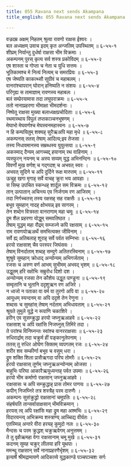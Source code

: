 ```yaml
---
title: 055 Ravana next sends Akampana
title_english: 055 Ravana next sends Akampana

---
```


<div class="audioEmbed"  caption="श्रीराम-हरिसीताराममूर्ति-घनपाठिभ्यां वचनम्" src="https://archive.org/download/Ramayana-recitation-Sriram-harisItArAmamUrti-Ghanapaati-v2/Kanda_6/Kanda_6_YK-055-Ravana_next_sends_Akampana_0.mp3"></div>

वज्रदम्र अक्षम् निहतम् श्रुत्वा रावणो राक्षस ईश्वरः ।  
बल अध्यक्षम् उवाच इदम् कृत अन्जलिम् उपस्थितम् ॥ ६-५५-१  
शीघ्रम् निर्यान्तु दुर्धर्षा राक्षसा भीम विक्रमाः ।  
अकम्पनम् पुरस् कृत्य सर्व शस्त्र प्रकोविदम् ॥ ६-५५-२  
एष शास्ता च गोप्ता च नेता च युधि सत्तमः ।  
भूतिकामश्च मे नित्यं नित्यम् च समरप्रियः ॥ ६-५५-३  
एष जेष्यति काकत्थ्सौ सुग्रीवं च महाबलम् ।  
वानरांश्चापरान् घोरान् हनिष्यति न संशयः ॥ ६-५५-४  
परिगृह्य स तामाज्ञाम् रावणस्य महाबलः ।  
बलं सम्प्रेरयामास तदा लघुपराक्रमः ॥ ६-५५-५  
ततो नानाप्रहरणा भीमाक्षा भीमदर्शनाः ।  
निष्पेतू राक्षसा मुख्या बलाध्यक्षप्रचोदिताः ॥ ६-५५-६  
रथमास्थाय विपुलं तप्तकाञ्चनभूषणम् ।  
मेघाभो मेघवर्णश्च मेघस्वनमहास्वनः ॥ ६-५५-७  
न हि कम्पयितुम् शक्यह् सुरैऋअपि महा मृधे ॥ ६-५५-८  
अकम्पनस् ततस् तेषाम् आदित्य;इव तेजसा ।  
तस्य निधावमानस्य सम्रब्धस्य युयुत्सया ॥ ६-५५-९  
अकस्माद् दैन्यम् आगच्चद्द् हयानाम् रथ वाहिनाम् ।  
व्यस्फुरन् नयनम् च अस्य सव्यम् युद्ध अभिनन्दिनः ॥ ६-५५-१०  
विवर्णो मुख वर्णश् च गद्गदश् च अभवत् स्वरः ।  
अभवत् सुदिने च अपि दुर्दिने रूक्ष मारुतम् ॥ ६-५५-११  
ऊचुह् खगा मृगाह् सर्वे वाचह् क्रूरा भय आवहाः ।  
स सिम्ह उपचित स्कन्धह् शार्दूल सम विक्रमः ॥ ६-५५-१२  
तान् उत्पातान् अचिन्त्य एव निर्जगाम रण आजिरम् ।  
तदा निर्गच्चतस् तस्य रक्षसह् सह राक्षसैः ॥ ६-५५-१३  
बभूव सुमहान् नादह् क्षोभयन्न् इव सागरम् ।  
तेन शब्देन वित्रस्ता वानराणाम् महा चमूः ॥ ६-५५-१४  
द्रुम शैल प्रहरणा योद्धुम् समवतिष्ठत ।  
तेषाम् युद्धम् महा रौद्रम् सम्जज्ने कपि रक्षसाम् ॥ ६-५५-१५  
राम रावणयोऋअर्थे समभित्यक्त जीविनाम् ।  
सर्वे ह्य् अतिबलाह् शूराह् सर्वे पर्वत सम्निभाः ॥ ६-५५-१६  
हरयो राक्षसाश् चैव परस्पर जिघंसवः ।  
तेषाम् विनर्दाताम् शब्दह् सम्युगे अतितरस्विनाम् ॥ ६-५५-१७  
शुश्रुवे सुमहान् क्रोधाद् अन्योन्यम् अभिगर्जताम् ।  
रजसः च अरुण वर्ण आभम् सुभीमम् अभवद् भृशम् ॥ ६-५५-१८  
उद्धूतम् हरि रक्षोभिः सम्रुरोध दिशो दश ।  
अन्योन्यम् रजसा तेन कौशेय उद्धूत पाण्डुना ॥ ६-५५-१९  
सम्वृतानि च भूतानि ददृशुऋन रण अजिरे ।  
न ध्वजो न पताका वा वर्म वा तुरगो अपि वा ॥ ६-५५-२०  
आयुधम् स्यन्दनम् वा अपि ददृशे तेन रेणुना ।  
शब्दसः च सुमहांस् तेषाम् नर्दताम् अभिधावताम् ॥ ६-५५-२१  
श्रूयते तुमुले युद्धे न रूपाणि चकाशिरे ।  
हरीन् एव सुसम्क्रुद्धा हरयो जघ्नुऋआहवे ॥ ६-५५-२२  
राक्षसाश् च अपि रक्षांसि निजघ्नुस् तिमिरे तदा ।  
ते परांश्च विनिघ्नन्तः स्वांश्च वानरराक्षसाः ॥ ६-५५-२३  
रुधिरार्द्राम् तदा चक्रुर्म हीं पङ्कानुलेपनाम् ।  
ततस् तु रुधिर ओघेण सिक्तम् व्यपगतम् रजः ॥ ६-५५-२४  
शरीर शव सम्कीर्णा बभूव च वसुम् धरा ।  
द्रुम शक्ति शिला प्रासैऋगदा परिघ तोमरैः ॥ ६-५५-२५  
हरयो राक्षसास् तूर्णम् जघ्नुऋअन्योन्यम् ओजसा ।  
बाहुभिः परिघा आकारैऋयुध्यन्तह् पर्वत उपमाः ॥ ६-५५-२६  
हरयो भीम कर्माणो राक्षसान् जघ्नुऋआहवे ।  
राक्षसासः च अपि सम्क्रुद्धाह् प्रास तोमर पाणयः ॥ ६-५५-२७  
कपीन् निजघ्निरे तत्र शस्त्रैह् परम दारुणैः ।  
अकम्पनः सुसंक्रुद्धो राक्षसानां चमूपतिः ॥ ६-५५-२८  
संहर्षयति तान्सर्वान्राक्षसान् भीमविक्रमान् ।  
हरयस् त्व् अपि रक्षांसि महा द्रुम महा अश्मभिः ॥ ६-५५-२९  
विदारयन्त्य् अभिक्रम्य शस्त्राण्य् आच्चिद्य वीर्यतः ।  
एतस्मिन्न् अन्तरे वीरा हरयह् कुमुदो नलः ॥ ६-५५-३०  
मैन्दसः च परम क्रुद्धश् चक्रुऋवेगम् अनुत्तमम् ।  
ते तु वृक्षैऋमहा वेगा राक्षसानाम् चमू मुखे ॥ ६-५५-३१  
कदनम् सुमह चक्रुर् लीलया हरि यूथपाः ।  
ममन्थू राक्षसान् सर्वे नानाप्रहरणैर्भृशम् ॥ ६-५५-३२  
इत्यार्षे श्रीमद्रामायणे आदिकाव्ये युद्धकाण्डे पञ्चपञ्चशः सर्गः